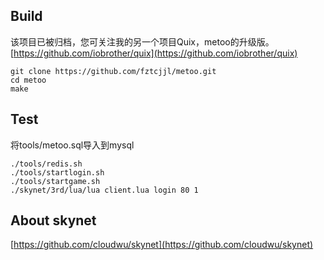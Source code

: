 ## Build

该项目已被归档，您可关注我的另一个项目Quix，metoo的升级版。[https://github.com/iobrother/quix](https://github.com/iobrother/quix)

```
git clone https://github.com/fztcjjl/metoo.git
cd metoo
make
```

## Test
将tools/metoo.sql导入到mysql<br />

```
./tools/redis.sh
./tools/startlogin.sh
./tools/startgame.sh
./skynet/3rd/lua/lua client.lua login 80 1
```

## About skynet
[https://github.com/cloudwu/skynet](https://github.com/cloudwu/skynet)<br /> 
